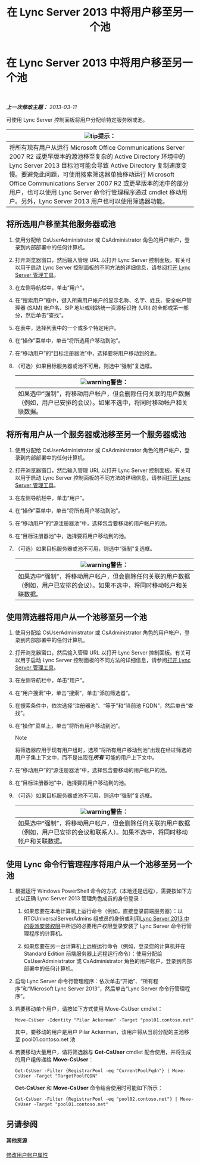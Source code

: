 ﻿---
title: 在 Lync Server 2013 中将用户移至另一个池
TOCTitle: 在 Lync Server 2013 中将用户移至另一个池
ms:assetid: e7b4968c-0e9d-4d56-b5f1-9edf0f7206f8
ms:mtpsurl: https://technet.microsoft.com/zh-cn/library/Gg182600(v=OCS.15)
ms:contentKeyID: 49314576
ms.date: 05/19/2016
mtps_version: v=OCS.15
ms.translationtype: HT
---

# 在 Lync Server 2013 中将用户移至另一个池

 

_**上一次修改主题：** 2013-03-11_

可使用 Lync Server 控制面板将用户分配给特定服务器或池。

<table>
<thead>
<tr class="header">
<th><img src="images/Gg398094.tip(OCS.15).gif" title="tip" alt="tip" />提示：</th>
</tr>
</thead>
<tbody>
<tr class="odd">
<td>将所有现有用户从运行 Microsoft Office Communications Server 2007 R2 或更早版本的源池移至复杂的 Active Directory 环境中的 Lync Server 2013 目标池可能会导致 Active Directory 复制速度变慢。要避免此问题，可使用搜索筛选器单独移动运行 Microsoft Office Communications Server 2007 R2 或更早版本的池中的部分用户，也可以使用 Lync Server 命令行管理程序通过 cmdlet 移动用户。另外，Lync Server 2013 用户也可以使用筛选器功能。</td>
</tr>
</tbody>
</table>


## 将所选用户移至其他服务器或池

1.  使用分配给 CsUserAdministrator 或 CsAdministrator 角色的用户帐户，登录到内部部署中的任何计算机。

2.  打开浏览器窗口，然后输入管理 URL 以打开 Lync Server 控制面板。有关可以用于启动 Lync Server 控制面板的不同方法的详细信息，请参阅[打开 Lync Server 管理工具](lync-server-2013-open-lync-server-administrative-tools.md)。

3.  在左侧导航栏中，单击“用户”。

4.  在“搜索用户”框中，键入所需用户帐户的显示名称、名字、姓氏、安全帐户管理器 (SAM) 帐户名、SIP 地址或线路统一资源标识符 (URI) 的全部或第一部分，然后单击“查找”。

5.  在表中，选择列表中的一个或多个特定用户。

6.  在“操作”菜单中，单击“将所选用户移动到池”。

7.  在“移动用户”的“目标注册器池”中，选择要将用户移动到的池。

8.  （可选）如果目标服务器或池不可用，则选中“强制”复选框。
    
    <table>
    <thead>
    <tr class="header">
    <th><img src="images/JJ656815.warning(OCS.15).gif" title="warning" alt="warning" />警告：</th>
    </tr>
    </thead>
    <tbody>
    <tr class="odd">
    <td>如果选中“强制”，将移动用户帐户，但会删除任何关联的用户数据（例如，用户已安排的会议）。如果不选中，将同时移动帐户和关联数据。</td>
    </tr>
    </tbody>
    </table>


## 将所有用户从一个服务器或池移至另一个服务器或池

1.  使用分配给 CsUserAdministrator 或 CsAdministrator 角色的用户帐户，登录到内部部署中的任何计算机。

2.  打开浏览器窗口，然后输入管理 URL 以打开 Lync Server 控制面板。有关可以用于启动 Lync Server 控制面板的不同方法的详细信息，请参阅[打开 Lync Server 管理工具](lync-server-2013-open-lync-server-administrative-tools.md)。

3.  在左侧导航栏中，单击“用户”。

4.  在“操作”菜单中，单击“将所有用户移动到池”。

5.  在“移动用户”的“源注册器池”中，选择包含要移动的用户帐户的池。

6.  在“目标注册器池”中，选择要将用户移动到的池。

7.  （可选）如果目标服务器或池不可用，则选中“强制”复选框。
    
    <table>
    <thead>
    <tr class="header">
    <th><img src="images/JJ656815.warning(OCS.15).gif" title="warning" alt="warning" />警告：</th>
    </tr>
    </thead>
    <tbody>
    <tr class="odd">
    <td>如果选中“强制”，将移动用户帐户，但会删除任何关联的用户数据（例如，用户已安排的会议）。如果不选中，将同时移动帐户和关联数据。</td>
    </tr>
    </tbody>
    </table>


## 使用筛选器将用户从一个池移至另一个池

1.  使用分配给 CsUserAdministrator 或 CsAdministrator 角色的用户帐户，登录到内部部署中的任何计算机。

2.  打开浏览器窗口，然后输入管理 URL 以打开 Lync Server 控制面板。有关可以用于启动 Lync Server 控制面板的不同方法的详细信息，请参阅[打开 Lync Server 管理工具](lync-server-2013-open-lync-server-administrative-tools.md)。

3.  在左侧导航栏中，单击“用户”。

4.  在“用户搜索”中，单击“搜索”，单击“添加筛选器”。

5.  在搜索条件中，依次选择“注册器池”、“等于”和“当前池 FQDN”，然后单击“查找”。

6.  在“操作”菜单上，单击“将所有用户移动到池”。
    
    > [!NOTE]  
    > 将筛选器应用于现有用户组时，选项“将所有用户移动到池”出现在经过筛选的用户子集上下文中，而不是出现在<strong><em>所有</em></strong> 可能的用户上下文中。
    


7.  在“移动用户”的“源注册器池”中，选择包含要移动的用户帐户的池。

8.  在“目标注册器池”中，选择要将用户移动到的池。

9.  （可选）如果目标服务器或池不可用，则选中“强制”复选框。
    
    <table>
    <thead>
    <tr class="header">
    <th><img src="images/JJ656815.warning(OCS.15).gif" title="warning" alt="warning" />警告：</th>
    </tr>
    </thead>
    <tbody>
    <tr class="odd">
    <td>如果选中“强制”，将移动用户帐户，但会删除任何关联的用户数据（例如，用户已安排的会议和联系人）。如果不选中，将同时移动帐户和关联数据。</td>
    </tr>
    </tbody>
    </table>


## 使用 Lync 命令行管理程序将用户从一个池移至另一个池

1.  根据运行 Windows PowerShell 命令的方式（本地还是远程），需要按如下方式以正确 Lync Server 2013 管理角色成员的身份登录：
    
    1.  如果您要在本地计算机上运行命令（例如，直接登录前端服务器）：以 RTCUniversalServerAdmins 组成员的身份或利用[Lync Server 2013 中的委派安装权限](lync-server-2013-delegate-setup-permissions.md)中所述的必要用户权限登录安装了 Lync Server 命令行管理程序的计算机。
    
    2.  如果您要在另一台计算机上远程运行命令（例如，登录您的计算机并在 Standard Edition 前端服务器上远程运行命令）：使用分配给 CsUserAdministrator 或 CsAdministrator 角色的用户帐户，登录到内部部署中的任何计算机。

2.  启动 Lync Server 命令行管理程序：依次单击“开始”、“所有程序”和“Microsoft Lync Server 2013”，然后单击“Lync Server 命令行管理程序”。

3.  若要移动单个用户，请按如下方式使用 Move-CsUser cmdlet：
    
        Move-CsUser -Identity "Pilar Ackerman" -Target "pool01.contoso.net"
    
    其中，要移动的用户是用户 Pilar Ackerman，该用户将从当前分配的主池移至 pool01.contoso.net 池

4.  若要移动大量用户，请将筛选器与 **Get-CsUser** cmdlet 配合使用，并将生成的用户组传递给 **Move-CsUser**：
    
        Get-CsUser -Filter {RegistrarPool -eq "CurrentPoolFqdn"} | Move-CsUser -Target "TargetPoolFQDN"
    
    **Get-CsUser** 和 **Move-CsUser** 命令结合使用时可能如下所示：
    
        Get-CsUser -Filter {RegistrarPool -eq "pool02.contoso.net"} | Move-CsUser -Target "pool01.contoso.net"

## 另请参阅

#### 其他资源

[修改用户帐户属性](lync-server-2013-modifying-user-account-properties.md)


